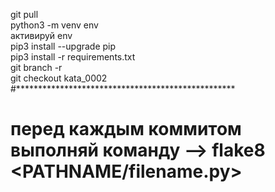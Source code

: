 git pull \
python3 -m venv env \
активируй env \
pip3 install --upgrade pip \
pip3 install -r requirements.txt \
git branch -r \
git checkout kata_0002 \
#**************************************************
 
# перед каждым коммитом выполняй команду --> flake8 <PATHNAME/filename.py>



